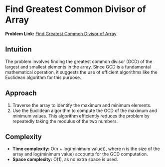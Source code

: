 # Find Greatest Common Divisor of Array

**Problem Link:** [Find Greatest Common Divisor of Array](https://leetcode.com/problems/find-greatest-common-divisor-of-array/description/)

## Intuition
The problem involves finding the greatest common divisor (GCD) of the largest and smallest elements in the array. Since GCD is a fundamental mathematical operation, it suggests the use of efficient algorithms like the Euclidean algorithm for this purpose.

## Approach
1. Traverse the array to identify the maximum and minimum elements.
2. Use the Euclidean algorithm to compute the GCD of the maximum and minimum values. This algorithm efficiently reduces the problem by repeatedly taking the modulus of the two numbers.

## Complexity
- **Time complexity:** O(n + log(minimum value)), where n is the size of the array and log(minimum value) accounts for the GCD computation.
- **Space complexity:** O(1), as no extra space is used.
